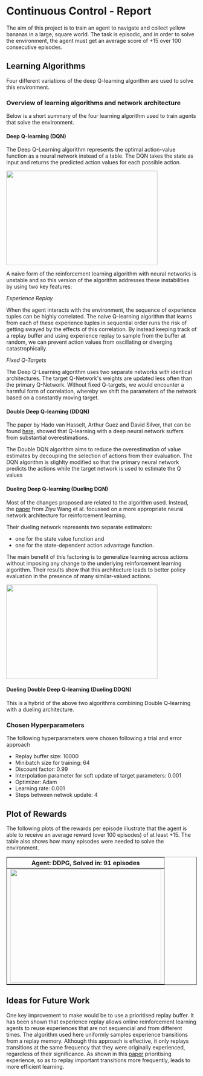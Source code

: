 # Continuous Control - Report

The aim of this project is to train an agent to navigate and collect yellow bananas in a large, square world. The task is episodic, and in order to solve the environment, the agent must get an average score of +15 over 100 consecutive episodes.


## Learning Algorithms

Four different variations of the deep Q-learning algorithm are used to solve this environment. 


### Overview of learning algorithms and network architecture

Below is a short summary of the four learning algorithm used to train agents that solve the environment.


#### Deep Q-learning (DQN) 

The Deep Q-Learning algorithm represents the optimal action-value function as a neural network instead of a table. The DQN takes the state as input and returns the predicted action values for each possible action.

<img align=center src="images/dqn.png" width="400" height="250" />

A naive form of the reinforcement learning algorithm with neural networks is unstable and so this version of the algorithm addresses these instabilities by using two key features:

*Experience Replay*

When the agent interacts with the environment, the sequence of experience tuples can be highly correlated. The naive Q-learning algorithm that learns from each of these experience tuples in sequential order runs the risk of getting swayed by the effects of this correlation. By instead keeping track of a replay buffer and using experience replay to sample from the buffer at random, we can prevent action values from oscillating or diverging catastrophically.

*Fixed Q-Targets*

The Deep Q-Learning algorithm uses two separate networks with identical architectures. The target Q-Network's weights are updated less often than the primary Q-Network. Without fixed Q-targets, we would encounter a harmful form of correlation, whereby we shift the parameters of the network based on a constantly moving target.


#### Double Deep Q-learning (DDQN)

The paper by Hado van Hasselt, Arthur Guez and David Silver, that can be found [here](https://arxiv.org/abs/1509.06461 "arXiv:1509.06461"), showed that Q-learning with a deep neural network suffers from substantial overestimations. 

The Double DQN algorithm aims to reduce the  overestimation of value estimates by decoupling the selection of actions from their evaluation. The DQN algorithm is slighlty modified so that the primary neural network predicts the actions while the target network is used to estimate the Q values


#### Dueling Deep Q-learning (Dueling DQN)

Most of the changes proposed are related to the algorithm used. Instead, the [paper](https://arxiv.org/abs/1511.06581 "arXiv:1511.06581") from Ziyu Wang et al. focussed on a more appropriate neural network architecture for reinforcement learning.

Their dueling network represents two separate estimators: 
* one for the state value function and 
* one for the state-dependent action advantage function. 

The main benefit of this factoring is to generalize learning across actions without imposing any change to the underlying reinforcement learning algorithm. Their results show that this architecture leads to better policy evaluation in the presence of many similar-valued actions. 

<img align=center src="images/dueldqn.png" width="400" height="250" />


#### Dueling Double Deep Q-learning (Dueling DDQN)

This is a hybrid of the above two algorithms combining Double Q-learning with a dueling architecture.


### Chosen Hyperparameters

The following hyperparameters were chosen following a trial and error approach

* Replay buffer size: 10000
* Minibatch size for training: 64
* Discount factor: 0.99
* Interpolation parameter for soft update of target parameters: 0.001
* Optimizer: Adam
* Learning rate: 0.001
* Steps between netwok update: 4


## Plot of Rewards

The following plots of the rewards per episode illustrate that the agent is able to receive an average reward (over 100 episodes) of at least +15. The table also shows how many episodes were needed to solve the environment.

<table style="width:100%" border=1>
  <tr>
    <th align=center>Agent: DDPG, Solved in: 91 episodes</th>
  </tr>
  <tr>
    <td align=center><img src="images/dqn_scores.png" width="400" height="300" /></td>
  </tr>
</table>


## Ideas for Future Work

One key improvement to make would be to use a prioritised replay buffer. It has been shown that experience replay allows online reinforcement learning agents to reuse experiences that are not sequencial and from different times. The algorithm used here uniformly samples experience transitions from a replay memory. Although this approach is effective, it only replays transitions at the same frequency that they were originally experienced, regardless of their significance. As shown in this [paper](https://arxiv.org/abs/1511.05952 "arXiv:1511.05952") prioritising experience, so as to replay important transitions more frequently, leads to more efficient learning. 

